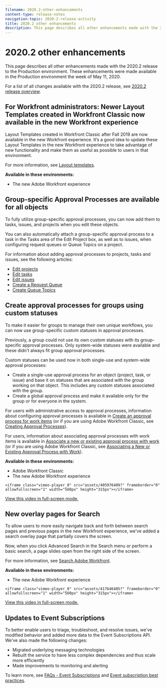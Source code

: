 ```yaml
---
filename: 2020.2-other-enhancements
content-type: release-notes
navigation-topic: 2020-2-release-activity
title: 2020.2 other enhancements
description: This page describes all other enhancements made with the 2020.2 release to the Production environment. These enhancements were made available in the Production environment the week of May 11, 2020.
---
```


# 2020.2 other enhancements

This page describes all other enhancements made with the 2020.2 release to the Production environment. These enhancements were made available in the Production environment the week of May 11, 2020.

For a list of all changes available with the 2020.2 release, see [2020.2 release overview](../../../product-announcements/product-releases/2020.2.-release-activity/2020.2-release-overview.md).

## For Workfront administrators: Newer Layout Templates created in Workfront Classic now available in the new Workfront experience

Layout Templates created in Workfront Classic after Fall 2019 are now available in the new Workfront experience. It’s a good idea to update these Layout Templates in the new Workfront experience to take advantage of new functionality and make them as useful as possible to users in that environment.

For more information, see [Layout templates](../../../administration-and-setup/customize-workfront/use-layout-templates/use-layout-templates-customize-ui.md). 

**Available in these environments:**

* The new Adobe Workfront experience

## Group-specific Approval Processes are available for all objects

To fully utilize group-specific approval processes, you can now add them to tasks, issues, and projects when you edit these objects.

You can also automatically attach a group-specific approval process to a task in the Tasks area of the Edit Project box, as well as to issues, when configuring request queues or Queue Topics on a project.

For information about adding approval processes to projects, tasks and issues, see the following articles:

* [Edit projects](../../../manage-work/projects/manage-projects/edit-projects.md) 
* [Edit tasks](../../../manage-work/tasks/manage-tasks/edit-tasks.md) 
* [Edit issues](../../../manage-work/issues/manage-issues/edit-issues.md) 
* [Create a Request Queue](../../../manage-work/requests/create-and-manage-request-queues/create-request-queue.md) 
* [Create Queue Topics](../../../manage-work/requests/create-and-manage-request-queues/create-queue-topics.md)

## Create approval processes for groups using custom statuses

To make it easier for groups to manage their own unique workflows, you can now use group-specific custom statuses in approval processes.

Previously, a group could not use its own custom statuses with its group-specific approval processes. Only system-wide statuses were available and these didn’t always fit group approval processes.

Custom statuses can be used now in both single-use and system-wide approval processes:

* Create a single-use approval process for an object (project, task, or issue) and base it on statuses that are associated with the group working on that object. This includes any custom statuses associated with the group.
* Create a global approval process and make it available only for the group or for everyone in the system.

For users with administrative access to approval processes, information about configuring approval processes is available in [Create an approval process for work items](../../../administration-and-setup/customize-workfront/configure-approval-milestone-processes/create-approval-processes.md) (or if you are using Adobe Workfront Classic, see [Creating Approval Processes](https://one.workfront.com/s/article/Creating-Approval-Processes-1001577410)).

For users, information about associating approval processes with work items is available in [Associate a new or existing approval process with work](../../../review-and-approve-work/manage-approvals/associate-approval-with-work.md) (or if you are using Adobe Workfront Classic, see [Associating a New or Existing Approval Process with Work](https://one.workfront.com/s/article/Associating-a-New-or-Existing-Approval-Process-with-Work-708455630)).

**Available in these environments:**

* Adobe Workfront Classic 
* The new Adobe Workfront experience

```<iframe class="vimeo-player_0" src="assets/405976409?" frameborder="0" allowfullscreen="1" width="560px" height="315px"></iframe>```

[View this video in full-screen mode.](https://vimeo.com/405976409/2d4dc843da)

## New overlay pages for Search

To allow users to more easily navigate back and forth between search pages and previous pages in the new Workfront experience, we've added a search overlay page that partially covers the screen.

Now, when you click Advanced Search in the Search menu or perform a basic search, a page slides open from the right side of the screen.

For more information, see [Search Adobe Workfront](../../../workfront-basics/navigate-workfront/search/search-workfront.md).

**Available in these environments:**

* The new Adobe Workfront experience

```<iframe class="vimeo-player_0" src="assets/417646405?" frameborder="0" allowfullscreen="1" width="560px" height="315px"></iframe>```

[View this video in full-screen mode.](https://vimeo.com/417646405/9e80d896df)

## Updates to Event Subscriptions

To better enable users to triage, troubleshoot, and resolve issues, we’ve modified behavior and added more data to the Event Subscriptions API. We’ve also made the following changes:

* Migrated underlying messaging technologies 
* Rebuilt the service to have less complex dependencies and thus scale more efficiently 
* Made improvements to monitoring and alerting

To learn more, see [FAQs - Event Subscriptions](../../../wf-api/general/event-subs-faq.md) and [Event subscription best practices](../../../wf-api/general/event-sub-best-practice.md).
